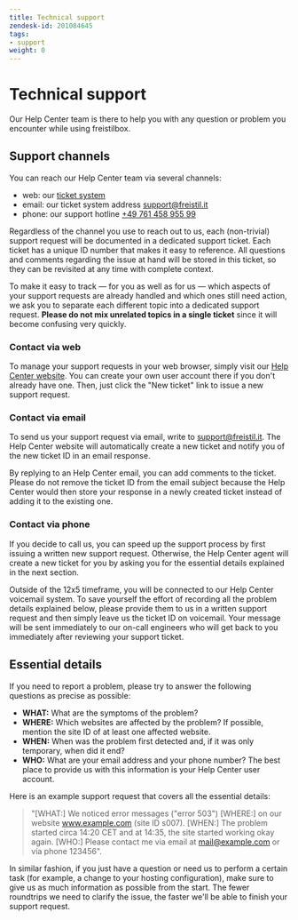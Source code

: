 ```yaml
---
title: Technical support
zendesk-id: 201084645
tags:
- support
weight: 0
---
```


# Technical support

Our Help Center team is there to help you with any question or problem you encounter while using freistilbox.

## Support channels

You can reach our Help Center team via several channels:

* web: our [ticket system](http://support.freistilbox.com)
* email: our ticket system address
  [support@freistil.it](mailto:support@freistilbox.com)
* phone: our support hotline [+49 761 458 955 99](tel://+4976145895599)

Regardless of the channel you use to reach out to us, each (non-trivial) support
request will be documented in a dedicated support ticket. Each ticket has a
unique ID number that makes it easy to reference. All questions and comments
regarding the issue at hand will be stored in this ticket, so they can be
revisited at any time with complete context.

To make it easy to track — for you as well as for us — which aspects of your
support requests are already handled and which ones still need action, we ask
you to separate each different topic into a dedicated support request. **Please
do not mix unrelated topics in a single ticket** since it will become confusing
very quickly.

### Contact via web

To manage your support requests in your web browser, simply visit our [Help
Center website](http://freistil.zendesk.com). You can create your own user
account there if you don't already have one. Then, just click the "New ticket"
link to issue a new support request.

### Contact via email

To send us your support request via email, write to
[support@freistil.it](mailto:support@freistil.it). The Help Center website will
automatically create a new ticket and notify you of the new ticket ID in an
email response.

By replying to an Help Center email, you can add comments to the ticket. Please
do not remove the ticket ID from the email subject because the Help Center would
then store your response in a newly created ticket instead of adding it to the
existing one.

### Contact via phone

If you decide to call us, you can speed up the support process by first issuing
a written new support request. Otherwise, the Help Center agent will create a
new ticket for you by asking you for the essential details explained in the next
section.

Outside of the 12x5 timeframe, you will be connected to our Help Center
voicemail system. To save yourself the effort of recording all the problem
details explained below, please provide them to us in a written support request
and then simply leave us the ticket ID on voicemail. Your message will be sent
immediately to our on-call engineers who will get back to you immediately after
reviewing your support ticket.

## Essential details

If you need to report a problem, please try to answer the following questions as
precise as possible:

* **WHAT:** What are the symptoms of the problem?
* **WHERE:** Which websites are affected by the problem? If possible, mention
  the site ID of at least one affected website.
* **WHEN:** When was the problem first detected and, if it was only temporary,
  when did it end?
* **WHO:** What are your email address and your phone number? The best place to
  provide us with this information is your Help Center user account.

Here is an example support request that covers all the essential details:

>"[WHAT:] We noticed error messages ("error 503") [WHERE:] on our website
www.example.com (site ID s007). [WHEN:] The problem started circa 14:20 CET and
at 14:35, the site started working okay again. [WHO:] Please contact me via
email at mail@example.com or via phone 123456".

In similar fashion, if you just have a question or need us to perform a certain
task (for example, a change to your hosting configuration), make sure to give us
as much information as possible from the start. The fewer roundtrips we need to
clarify the issue, the faster we'll be able to finish your support request.
